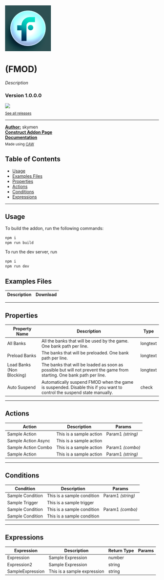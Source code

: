 <img src="./examples/cover.webp" width="150" /><br>
# (FMOD)
<i>Description</i> <br>
### Version 1.0.0.0

[<img src="https://placehold.co/200x50/4493f8/FFF?text=Download&font=montserrat" width="200"/>](https://github.com/skymen/fmod_sdkv2/releases/download/skymen_fmod-1.0.0.0.c3addon/skymen_fmod-1.0.0.0.c3addon)
<br>
<sub> [See all releases](https://github.com/skymen/fmod_sdkv2/releases) </sub> <br>

---
<b><u>Author:</u></b> skymen <br>
<b>[Construct Addon Page](https://www.construct.net/en/make-games/addons/1206/fmod)</b>  <br>
<b>[Documentation](https://www.construct.net/en/make-games/addons/1206/fmod/documentation)</b>  <br>
<sub>Made using [CAW](https://marketplace.visualstudio.com/items?itemName=skymen.caw) </sub><br>

## Table of Contents
- [Usage](#usage)
- [Examples Files](#examples-files)
- [Properties](#properties)
- [Actions](#actions)
- [Conditions](#conditions)
- [Expressions](#expressions)
---
## Usage
To build the addon, run the following commands:

```
npm i
npm run build
```

To run the dev server, run

```
npm i
npm run dev
```

## Examples Files
| Description | Download |
| --- | --- |

---
## Properties
| Property Name | Description | Type |
| --- | --- | --- |
| All Banks | All the banks that will be used by the game. One bank path per line. | longtext |
| Preload Banks | The banks that will be preloaded. One bank path per line. | longtext |
| Load Banks (Non Blocking) | The banks that will be loaded as soon as possible but will not prevent the game from starting. One bank path per line. | longtext |
| Auto Suspend | Automatically suspend FMOD when the game is suspended. Disable this if you want to control the suspend state manually. | check |


---
## Actions
| Action | Description | Params
| --- | --- | --- |
| Sample Action | This is a sample action | Param1             *(string)* <br> |
| Sample Action Async | This is a sample action |  |
| Sample Action Combo | This is a sample action | Param1             *(combo)* <br> |
| Sample Action | This is a sample action | Param1             *(string)* <br> |


---
## Conditions
| Condition | Description | Params
| --- | --- | --- |
| Sample Condition | This is a sample condition | Param1 *(string)* <br> |
| Sample Trigger | This is a sample trigger |  |
| Sample Condition | This is a sample condition | Param1 *(combo)* <br> |
| Sample Condition | This is a sample condition |  |


---
## Expressions
| Expression | Description | Return Type | Params
| --- | --- | --- | --- |
| Expression | Sample Expression | number |  | 
| Expression2 | Sample Expression | string |  | 
| SampleExpression | This is a sample expression | string |  | 
